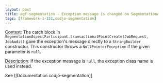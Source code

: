 ```yaml
---
layout: post
title: agf-segmentation - Exception message is changed on SegmentationAspectParticipant
tags: [framework-1-151,codjo-segmentation]
---
```

<u>Context</u>:
The catch block in ```SegmentationAspectParticipant.transactionalPointCreate(JobRequest, JobAudit)``` gave the exception's message directly to a ```StringBuilder``` constructor. This constructor throws a ```NullPointerException``` if the given parameter is ```null```.

<u>Description</u>:
If the exception message is ```null```, the exception class name is used instead.

See [[Documentation codjo-segmentation]]